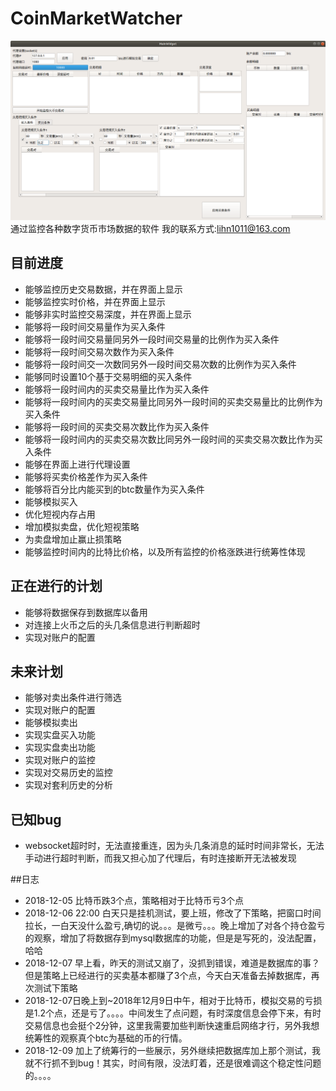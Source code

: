 # CoinMarketWatcher
![界面预览](preview.png)
通过监控各种数字货币市场数据的软件
我的联系方式:lihn1011@163.com
## 目前进度
- 能够监控历史交易数据，并在界面上显示
- 能够监控实时价格，并在界面上显示
- 能够非实时监控交易深度，并在界面上显示
- 能够将一段时间交易量作为买入条件
- 能够将一段时间交易量同另外一段时间交易量的比例作为买入条件
- 能够将一段时间交易次数作为买入条件
- 能够将一段时间交一次数同另外一段时间交易次数的比例作为买入条件
- 能够同时设置10个基于交易明细的买入条件
- 能够将一段时间内的买卖交易量比作为买入条件
- 能够将一段时间内的买卖交易量比同另外一段时间的买卖交易量比的比例作为买入条件
- 能够将一段时间的买卖交易次数比作为买入条件
- 能够将一段时间内的买卖交易次数比同另外一段时间的买卖交易次数比作为买入条件
- 能够在界面上进行代理设置
- 能够将买卖价格差作为买入条件
- 能够将百分比内能买到的btc数量作为买入条件
- 能够模拟买入
- 优化短视内存占用
- 增加模拟卖盘，优化短视策略
- 为卖盘增加止赢止损策略
- 能够监控时间内的比特比价格，以及所有监控的价格涨跌进行统筹性体现

## 正在进行的计划
- 能够将数据保存到数据库以备用
- 对连接上火币之后的头几条信息进行判断超时
- 实现对账户的配置

## 未来计划
- 能够对卖出条件进行筛选
- 实现对账户的配置
- 能够模拟卖出
- 实现实盘买入功能
- 实现实盘卖出功能
- 实现对账户的监控
- 实现对交易历史的监控
- 实现对套利历史的分析

## 已知bug
- websocket超时时，无法直接重连，因为头几条消息的延时时间非常长，无法手动进行超时判断，而我又担心加了代理后，有时连接断开无法被发现

##日志
- 2018-12-05 比特币跌3个点，策略相对于比特币亏3个点
- 2018-12-06 22:00 白天只是挂机测试，要上班，修改了下策略，把窗口时间拉长，一白天没什么盈亏,确切的说。。。是微亏。。。晚上增加了对各个持仓盈亏的观察，增加了将数据存到mysql数据库的功能，但是是写死的，没法配置，哈哈
- 2018-12-07 早上看，昨天的测试又崩了，没抓到错误，难道是数据库的事？但是策略上已经进行的买卖基本都赚了3个点，今天白天准备去掉数据库，再次测试下策略
- 2018-12-07日晚上到~2018年12月9日中午，相对于比特币，模拟交易的亏损是1.2个点，还是亏了。。。。中间发生了点问题，有时深度信息会停下来，有时交易信息也会挺个2分钟，这里我需要加些判断快速重启网络才行，另外我想统筹性的观察真个btc为基础的币的行情。
- 2018-12-09 加上了统筹行的一些展示，另外继续把数据库加上那个测试，我就不行抓不到bug！其实，时间有限，没法盯着，还是很难调这个稳定性问题的。。。。
